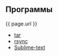 ## Программы

{{ page.url }}

- [tar](soft/tar)
- [rsync](soft/rsync)
- [Sublime-text](soft/sublime-text)
